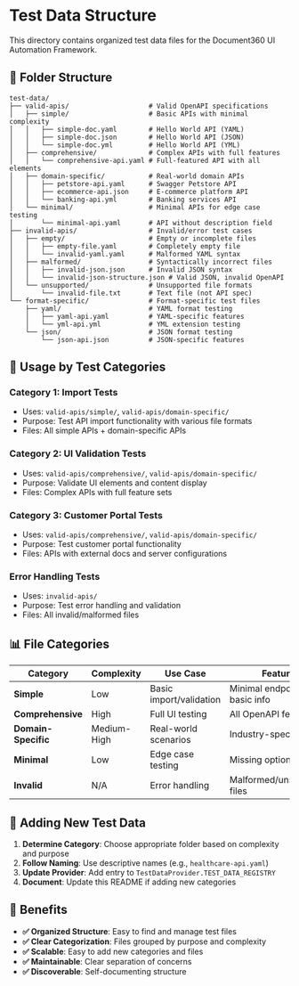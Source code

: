 # Test Data Structure

This directory contains organized test data files for the Document360 UI Automation Framework.

## 📁 Folder Structure

```
test-data/
├── valid-apis/                    # Valid OpenAPI specifications
│   ├── simple/                    # Basic APIs with minimal complexity
│   │   ├── simple-doc.yaml        # Hello World API (YAML)
│   │   ├── simple-doc.json        # Hello World API (JSON)
│   │   └── simple-doc.yml         # Hello World API (YML)
│   ├── comprehensive/             # Complex APIs with full features
│   │   └── comprehensive-api.yaml # Full-featured API with all elements
│   ├── domain-specific/           # Real-world domain APIs
│   │   ├── petstore-api.yaml      # Swagger Petstore API
│   │   ├── ecommerce-api.json     # E-commerce platform API
│   │   └── banking-api.yml        # Banking services API
│   └── minimal/                   # Minimal APIs for edge case testing
│       └── minimal-api.yaml       # API without description field
├── invalid-apis/                  # Invalid/error test cases
│   ├── empty/                     # Empty or incomplete files
│   │   ├── empty-file.yaml        # Completely empty file
│   │   └── invalid-yaml.yaml      # Malformed YAML syntax
│   ├── malformed/                 # Syntactically incorrect files
│   │   ├── invalid-json.json      # Invalid JSON syntax
│   │   └── invalid-json-structure.json # Valid JSON, invalid OpenAPI
│   └── unsupported/               # Unsupported file formats
│       └── invalid-file.txt       # Text file (not API spec)
└── format-specific/               # Format-specific test files
    ├── yaml/                      # YAML format testing
    │   ├── yaml-api.yaml          # YAML-specific features
    │   └── yml-api.yml            # YML extension testing
    └── json/                      # JSON format testing
        └── json-api.json          # JSON-specific features
```

## 🎯 Usage by Test Categories

### **Category 1: Import Tests**
- Uses: `valid-apis/simple/`, `valid-apis/domain-specific/`
- Purpose: Test API import functionality with various file formats
- Files: All simple APIs + domain-specific APIs

### **Category 2: UI Validation Tests**
- Uses: `valid-apis/comprehensive/`, `valid-apis/domain-specific/`
- Purpose: Validate UI elements and content display
- Files: Complex APIs with full feature sets

### **Category 3: Customer Portal Tests**
- Uses: `valid-apis/comprehensive/`, `valid-apis/domain-specific/`
- Purpose: Test customer portal functionality
- Files: APIs with external docs and server configurations

### **Error Handling Tests**
- Uses: `invalid-apis/`
- Purpose: Test error handling and validation
- Files: All invalid/malformed files

## 📊 File Categories

| **Category** | **Complexity** | **Use Case** | **Features** |
|--------------|----------------|--------------|--------------|
| **Simple** | Low | Basic import/validation | Minimal endpoints, basic info |
| **Comprehensive** | High | Full UI testing | All OpenAPI features |
| **Domain-Specific** | Medium-High | Real-world scenarios | Industry-specific APIs |
| **Minimal** | Low | Edge case testing | Missing optional fields |
| **Invalid** | N/A | Error handling | Malformed/unsupported files |

## 🔧 Adding New Test Data

1. **Determine Category**: Choose appropriate folder based on complexity and purpose
2. **Follow Naming**: Use descriptive names (e.g., `healthcare-api.yaml`)
3. **Update Provider**: Add entry to `TestDataProvider.TEST_DATA_REGISTRY`
4. **Document**: Update this README if adding new categories

## 🚀 Benefits

- **✅ Organized Structure**: Easy to find and manage test files
- **✅ Clear Categorization**: Files grouped by purpose and complexity
- **✅ Scalable**: Easy to add new categories and files
- **✅ Maintainable**: Clear separation of concerns
- **✅ Discoverable**: Self-documenting structure
